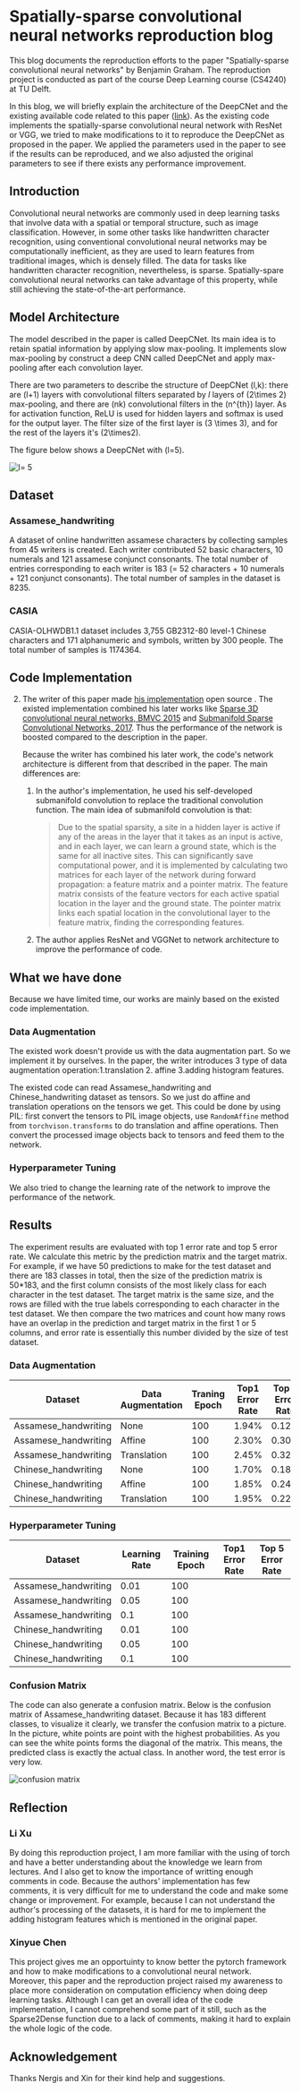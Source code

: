 # Spatially-sparse convolutional neural networks reproduction blog

This blog documents the reproduction efforts to the paper "Spatially-sparse convolutional neural networks" by Benjamin Graham. The reproduction project is conducted as part of the course Deep Learning course (CS4240) at TU Delft.

In this blog, we will briefly explain the architecture of the DeepCNet and the existing available code related to this paper ([link](https://github.com/btgraham/SparseConvNet)). As the existing code implements the spatially-sparse convolutional neural network with ResNet or VGG, we tried to make modifications to it to reproduce the DeepCNet as proposed in the paper. We applied the parameters used in the paper to see if the results can be reproduced, and we also adjusted the original parameters to see if there exists any performance improvement.

## Introduction

Convolutional neural networks are commonly used in deep learning tasks that involve data with a spatial or temporal structure, such as image classification. However, in some other tasks like handwritten character recognition, using conventional convolutional neural networks may be computationally inefficient, as they are used to learn features from traditional images, which is densely filled. The data for tasks like handwritten character recognition, nevertheless, is sparse. Spatially-spare convolutional neural networks can take advantage of this property, while still achieving the state-of-the-art performance.

## Model Architecture
The model described in the paper is called DeepCNet. Its main idea is to retain spatial information by applying slow max-pooling. It implements slow max-pooling by construct a deep CNN called DeepCNet and apply max-pooling after each convolution layer.

There are two parameters to describe the structure of DeepCNet (l,k): there are \(l+1\) layers with convolutional filters separated by $l$ layers of \(2\times 2\) max-pooling, and there are \(nk\) convolutional filters in the \(n^{th}\) layer. As for activation function, ReLU is used for hidden layers and softmax is used for the output layer. The filter size of the first layer is \(3 \times 3\), and for the rest of the layers it's \(2\times2\).

The figure below shows a DeepCNet with \(l=5\)​.

![l= 5](/img/l=5.png)



## Dataset

### Assamese_handwriting
A dataset of online handwritten assamese characters by collecting samples from 45 writers is created. Each writer contributed 52 basic characters, 10 numerals and 121 assamese conjunct consonants. The total number of entries corresponding to each writer is 183 (= 52 characters + 10 numerals + 121 conjunct consonants). The total number of samples in the dataset is 8235.

### CASIA
CASIA-OLHWDB1.1 dataset includes 3,755 GB2312-80 level-1 Chinese characters and 171 alphanumeric and symbols, written by 300 people. The total number of samples is 1174364.

## Code Implementation
2. The writer of this paper made [his implementation](https://github.com/facebookresearch/SparseConvNet/tree/master/sparseconvnet) open source . The existed implementation combined his later works like [Sparse 3D convolutional neural networks, BMVC 2015](http://arxiv.org/abs/1505.02890) and [Submanifold Sparse Convolutional Networks, 2017](https://arxiv.org/abs/1706.01307). Thus the performance of the network is boosted compared to the description in the paper. 

   Because the writer has combined his later work, the code's network architecture is different from that described in the paper. The main differences are:

   1. In the author's implementation, he used his self-developed submanifold convolution to replace the traditional convolution function. The main idea of submanifold convolution is that:

      > Due to the spatial sparsity, a site in a hidden layer is active if any of the areas in the layer that it takes as an input is active, and in each layer, we can learn a ground state, which is the same for all inactive sites. This can significantly save computational power, and it is implemented by calculating two matrices for each layer of the network during forward propagation: a feature matrix and a pointer matrix. The feature matrix consists of the feature vectors for each active spatial location in the layer and the ground state. The pointer matrix links each spatial location in the convolutional layer to the feature matrix, finding the corresponding features. 

   2. The author applies ResNet and VGGNet to network architecture to improve the performance of code.


## What we have done
Because we have limited time, our works are mainly based on the existed code implementation. 



### Data Augmentation
The existed work doesn't provide us with the data augmentation part. So we implement it by ourselves. In the paper, the writer introduces 3 type of data augmentation operation:1.translation 2. affine 3.adding histogram features.

The existed code can read Assamese_handwriting and Chinese_handwriting dataset as tensors. So we just do affine and translation operations on the tensors we get. This could be done by using PIL: first convert the tensors to PIL image objects, use `RandomAffine` method from `torchvison.transforms` to do translation and affine operations. Then convert the processed image objects back to tensors and feed them to the network. 

### Hyperparameter Tuning
We also tried to change the learning rate of the network to improve the performance of the network.


## Results
The experiment results are evaluated with top 1 error rate and top 5 error rate. We calculate this metric by the prediction matrix and the target matrix. For example, if we have 50 predictions to make for the test dataset and there are 183 classes in total, then the size of the prediction matrix is 50\*183, and the first column consists of the most likely class for each character in the test dataset. The target matrix is the same size, and the rows are filled with the true labels corresponding to each character in the test dataset. We then compare the two matrices and count how many rows have an overlap in the prediction and target matrix in the first 1 or 5 columns, and error rate is essentially this number divided by the size of test dataset. 


### Data Augmentation

| Dataset              | Data Augmentation | Traning Epoch | Top1 Error Rate | Top 5 Error Rate |
| -------------------- | ----------------- | ------------- | --------------- | ---------------- |
| Assamese_handwriting | None              | 100           | 1.94%           | 0.12%            |
| Assamese_handwriting | Affine            | 100           | 2.30%           | 0.30%            |
| Assamese_handwriting | Translation       | 100           | 2.45%           | 0.32%            |
| Chinese_handwriting  | None              | 100           | 1.70%           | 0.18%            |
| Chinese_handwriting  | Affine            | 100           | 1.85%           | 0.24%            |
| Chinese_handwriting  | Translation       | 100           | 1.95%           | 0.22%            |

### Hyperparameter Tuning

| Dataset              | Learning Rate | Training Epoch | Top1 Error Rate | Top 5 Error Rate |
| -------------------- | ------------- | -------------- | --------------- | ---------------- |
| Assamese_handwriting | 0.01          | 100            |                 |                  |
| Assamese_handwriting | 0.05          | 100            |                 |                  |
| Assamese_handwriting | 0.1           | 100            |                 |                  |
| Chinese_handwriting  | 0.01          | 100            |                 |                  |
| Chinese_handwriting  | 0.05          | 100            |                 |                  |
| Chinese_handwriting  | 0.1           | 100            |                 |                  |





### Confusion Matrix

The code can also generate a confusion matrix. Below is the confusion matrix of Assamese_handwriting dataset. Because it has 183 different classes, to visualize it clearly, we transfer the confusion matrix to a picture. In the picture, white points are point with the highest probabilities. As you can see the white points forms the diagonal of the matrix. This means, the predicted class is exactly the actual class. In another word, the test error is very low. 

![confusion matrix](/img/confusion-matrix.jpg)

## Reflection

### Li Xu
By doing this reproduction project, I am more familiar with the using of torch and have a better understanding about the knowledge we learn from lectures. And I also get to know the importance of writting enough comments in code. Because the authors' implementation has few comments, it is very difficult for me to understand the code and make some change or improvement. For example, because I can not understand the author's processing of the datasets, it is hard for me to implement the adding histogram features which is mentioned in the original paper.
### Xinyue Chen
This project gives me an opportuinty to know better the pytorch framework and how to make modifications to a convolutional neural network. Moreover, this paper and the reproduction project raised my awareness to place more consideration on computation efficiency when doing deep learning tasks. Although I can get an overall idea of the code implementation, I cannot comprehend some part of it still, such as the Sparse2Dense function due to a lack of comments, making it hard to explain the whole logic of the code. 

## Acknowledgement
Thanks Nergis and Xin for their kind help and suggestions.
